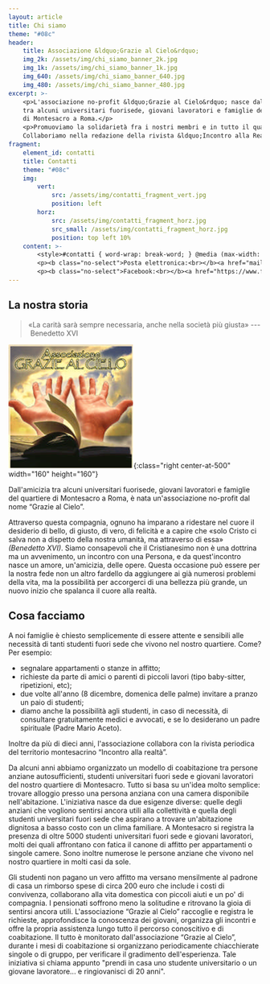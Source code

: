 ```yaml
---
layout: article
title: Chi siamo
theme: "#08c"
header:
    title: Associazione &ldquo;Grazie al Cielo&rdquo;
    img_2k: /assets/img/chi_siamo_banner_2k.jpg
    img_1k: /assets/img/chi_siamo_banner_1k.jpg
    img_640: /assets/img/chi_siamo_banner_640.jpg
    img_480: /assets/img/chi_siamo_banner_480.jpg
excerpt: >-
    <p>L'associazione no-profit &ldquo;Grazie al Cielo&rdquo; nasce dall'amicizia
    tra alcuni universitari fuorise­de, giovani lavoratori e famiglie del quartiere
    di Montesacro a Roma.</p>
    <p>Promuoviamo la solidarietà fra i nostri membri e in tutto il quartiere.
    Collaboriamo nella redazione della rivista &ldquo;Incontro alla Realtà&rdquo;.</p>
fragment:
    element_id: contatti
    title: Contatti
    theme: "#08c"
    img:
        vert:
            src: /assets/img/contatti_fragment_vert.jpg
            position: left
        horz:
            src: /assets/img/contatti_fragment_horz.jpg
            src_small: /assets/img/contatti_fragment_horz.jpg
            position: top left 10%
    content: >-
        <style>#contatti { word-wrap: break-word; } @media (max-width: 1000px) { #contatti::after { background-size: auto 100%; } } @media (max-width: 480px) { #contatti::after { background-position: right; } }</style>
        <p><b class="no-select">Posta elettronica:<br></b><a href="mailto:associazionegraziealcielo@gmail.com">associazionegraziealcielo@gmail.com</a></p>
        <p><b class="no-select">Facebook:<br></b><a href="https://www.facebook.com/assciazionegraziealcielo/" target="_blank">https://www.facebook.com/assciazionegraziealcielo</a></p>
---
```

## La nostra storia

  > &laquo;La carità sarà sempre necessaria, anche nella società più giusta&raquo; ---&nbsp;<span class="no-hyphens">Benedetto&nbsp;XVI</span>

  ![Il logo dell'associazione](/assets/img/logo.png){:class="right center-at-500" width="160" height="160"}
  
Dall'amicizia tra alcuni universitari fuorise­de, giovani lavoratori e famiglie del quartiere di Montesacro a Roma, è nata un'associazione no-profit dal nome &ldquo;Grazie al Cielo&rdquo;.

Attraverso questa compagnia, ognuno ha imparano a ride­stare nel cuore il desiderio di bello, di giusto, di vero, di felicità e a capire che &laquo;solo Cristo ci salva non a dispetto della nostra umanità, ma attra­verso di essa&raquo; _(Benedetto XVI)_. Siamo consapevoli che il Cristianesimo non è una dottrina ma un avvenimento, un incon­tro con una Persona, e da quest'incontro nasce un amore, un'amicizia, delle opere. Questa occasione può essere per la nostra fede non un altro fardello da aggiungere ai già numerosi problemi della vita, ma la pos­sibilità per accorgerci di una bellezza più grande, un nuovo inizio che spalanca il cuore alla realtà.


## Cosa facciamo

A noi famiglie è chiesto semplicemente di essere attente e sensibili alle necessità di tanti studenti fuori sede che vivono nel nostro quartiere. Come? Per esempio:

  - segnalare appartamenti o stanze in affitto;
  - richieste da parte di amici o parenti di piccoli lavori (tipo baby-sitter, ripetizioni, etc);
  - due volte all'anno (8 dicembre, domenica delle palme) invitare a pranzo un paio di stu­denti;
  - diamo anche la possibilità agli studenti, in caso di necessità, di consultare gratuitamente medici e avvo­cati, e se lo desiderano un padre spirituale (Padre Mario Aceto).

Inoltre da più di dieci anni, l'associazione collabora con la rivista periodica del territorio montesacrino &ldquo;Incontro alla realtà&rdquo;.

Da alcuni anni abbiamo organizzato un modello di coabitazione tra persone anziane autosufficienti, studenti universitari fuori sede e giovani lavoratori del nostro quartiere di Montesacro. Tutto si basa su un'idea molto semplice: trovare alloggio presso una persona anziana con una camera disponibile nell'abitazione. L'iniziativa nasce da due esigenze diverse: quelle degli anziani che vogliono sentirsi ancora utili alla collettività e quella degli studenti universitari fuori sede che aspirano a trovare un'abitazione dignitosa a basso costo con un clima familiare. A Montesacro si registra la presenza di oltre 5000 studenti universitari fuori sede e giovani lavoratori, molti dei quali affrontano con fatica il canone di affitto per appartamenti o singole camere. Sono inoltre numerose le persone anziane che vivono nel nostro quartiere in molti casi da sole.

Gli studenti non pagano un vero affitto ma versano mensilmente al padrone di casa un rimborso spese di circa 200 euro che include i costi di convivenza, collaborano alla vita domestica con piccoli aiuti e un po' di compagnia. I pensionati soffrono meno la solitudine e ritrovano la gioia di sentirsi ancora utili. L'associazione &ldquo;Grazie al Cielo&rdquo; raccoglie e registra le richieste, approfondisce la conoscenza dei giovani, organizza gli incontri e offre la propria assistenza lungo tutto il percorso conoscitivo e di coabitazione. Il tutto è monitorato dall'associazione &ldquo;Grazie al Cielo&rdquo;, durante i mesi di coabitazione si organizzano periodicamente chiacchierate singole o di gruppo, per verificare il gradimento dell'esperienza. Tale iniziativa si chiama appunto "prendi in casa uno studente universitario o un giovane lavoratore... e ringiovanisci di 20 anni".
